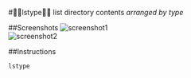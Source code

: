 #:evergreen_tree::evergreen_tree:lstype:evergreen_tree::evergreen_tree:
list directory contents *arranged by type* 

##Screenshots
![screenshot1](http://i.imgur.com/TIB2o90.png)
<br>
![screenshot2](http://i.imgur.com/mMyaWi1.png)

##Instructions
```
lstype
```



